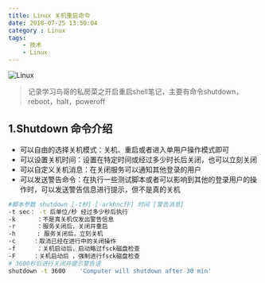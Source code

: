 ```yaml
---
title: Linux 关机重启命令
date: 2018-07-25 13:50:04
category : Linux
tags:
    - 技术
    - Linux
---
```


![Linux](/images/linux-1.jpg)

>记录学习鸟哥的私房菜之开启重启shell笔记，主要有命令shutdown，reboot，halt，poweroff

## 1.Shutdown 命令介绍
- 可以自由的选择关机模式：关机、重启或者进入单用户操作模式即可
- 可以设置关机时间：设置在特定时间或经过多少时长后关闭，也可以立刻关闭
- 可以自定义关机消息：在关闭服务可以通知其他登录的用户
- 可以发送警告命令：在执行一些测试脚本或者可以影响到其他的登录用户的操作时，可以发送警告信息进行提示，但不是真的关机  


``` bash
#脚本参数 shutdown [-t秒] [-arkhncfF] 时间 [警告消息]
-t sec： -t 后单位/秒 经过多少秒后执行
-k      ：不是真关机仅发出警告信息
-r      ：服务关闭后，关闭并重启
-h      : 服务关闭后，立刻关机
-c     ：取消已经在进行中的关闭操作
-f      ：关机启动后，启动略过fsck磁盘检查
-F     ：关机启动后 ，强制进行fsck磁盘检查
# 3600秒后进行关闭并提示警告语
shutdown -t 3600    'Computer will shutdown after 30 min'
```



